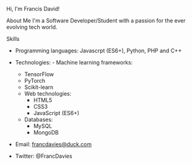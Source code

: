 Hi, I'm Francis David!

About Me
I'm a Software Developer/Student with a passion for the ever evolving tech world.

Skills
- Programming languages: Javascrpt (ES6+), Python, PHP and  C++
- Technologies: - Machine learning frameworks:
    - TensorFlow
    - PyTorch
    - Scikit-learn
  - Web technologies:
    - HTML5
    - CSS3
    - JavaScript (ES6+)
  - Databases:
    - MySQL
    - MongoDB

- Email: francdavies@duck.com
- Twitter: @FrancDavies
